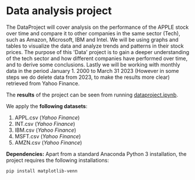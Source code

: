 # Data analysis project

The DataProject will cover analysis on the performance of the APPLE stock over time and compare it to other companies in the same sector (Tech), such as Amazon, Microsoft, IBM and Intel. We will be using graphs and tables to visualize the data and analyze trends and patterns in their stock prices. The purpose of this 'Data' project is to gain a deeper understanding of the tech sector and how different companies have performed over time, and to derive some conclusions. Lastly we  will be working with monthly data in the period January 1. 2000 to March 31 2023 (However in some steps we do delete data from 2023, to make the results more clear) retrieved from Yahoo Finance. 

The **results** of the project can be seen from running [dataproject.ipynb](dataproject.ipynb).

We apply the **following datasets**:

1. APPL.csv (*Yahoo Finance*) 
2. INT.csv (*Yahoo Finance*)
3. IBM.csv (*Yahoo Finance*)
4. MSFT.csv (*Yahoo Finance*)
5. AMZN.csv (*Yahoo Finance*)

**Dependencies:** Apart from a standard Anaconda Python 3 installation, the project requires the following installations:

``pip install matplotlib-venn``
